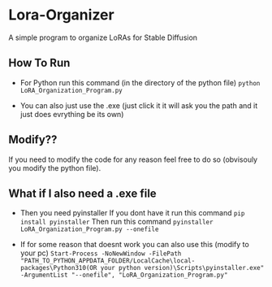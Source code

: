 # Lora-Organizer
A simple program to organize LoRAs for Stable Diffusion

## How To Run 
 
 * For Python run this command (in the directory of the python file)
 `python LoRA_Organization_Program.py`

* You can also just use the .exe (just click it it will ask you the path and it just does evrything be its own)


## Modify??
If you need to modify the code for any reason feel free to do so (obvisouly you modify the python file).

## What if I also need a .exe file 
*   Then you need pyinstaller
    If you dont have it run this command `pip install pyinstaller`
    Then run this command `pyinstaller  LoRA_Organization_Program.py --onefile`

*   If for some reason that doesnt work you can also use this 
    (modify to your pc)
    `Start-Process -NoNewWindow -FilePath "PATH_TO_PYTHON_APPDATA_FOLDER/LocalCache\local-packages\Python310(OR your python version)\Scripts\pyinstaller.exe" -ArgumentList "--onefile", "LoRA_Organization_Program.py"`